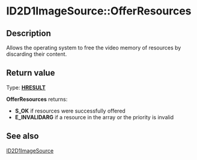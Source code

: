 # ID2D1ImageSource::OfferResources

## Description

Allows the operating system to free the video memory of resources by discarding their content.

## Return value

Type: **[HRESULT](https://learn.microsoft.com/windows/win32/com/structure-of-com-error-codes)**

**OfferResources** returns:

* **S_OK** if resources were successfully offered
* **E_INVALIDARG** if a resource in the array or the priority is invalid

## See also

[ID2D1ImageSource](https://learn.microsoft.com/windows/desktop/api/d2d1_3/nn-d2d1_3-id2d1imagesource)